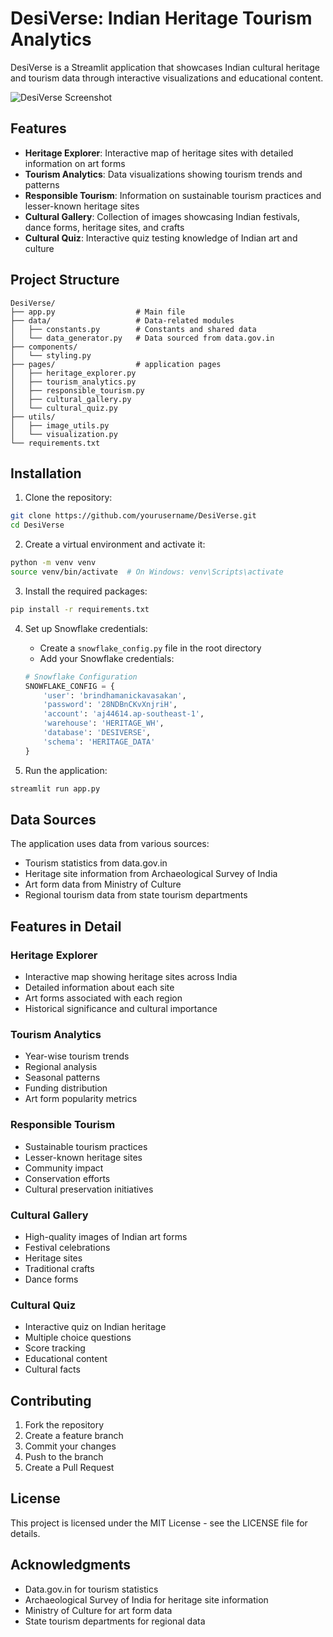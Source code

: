 # DesiVerse: Indian Heritage Tourism Analytics

DesiVerse is a Streamlit application that showcases Indian cultural heritage and tourism data through interactive visualizations and educational content.

![DesiVerse Screenshot](https://placehold.co/600x400?text=DesiVerse+Screenshot)

## Features

- **Heritage Explorer**: Interactive map of heritage sites with detailed information on art forms
- **Tourism Analytics**: Data visualizations showing tourism trends and patterns
- **Responsible Tourism**: Information on sustainable tourism practices and lesser-known heritage sites
- **Cultural Gallery**: Collection of images showcasing Indian festivals, dance forms, heritage sites, and crafts
- **Cultural Quiz**: Interactive quiz testing knowledge of Indian art and culture

## Project Structure

```
DesiVerse/
├── app.py                  # Main file
├── data/                   # Data-related modules
│   ├── constants.py        # Constants and shared data
│   └── data_generator.py   # Data sourced from data.gov.in
├── components/            
│   └── styling.py          
├── pages/                  # application pages
│   ├── heritage_explorer.py
│   ├── tourism_analytics.py
│   ├── responsible_tourism.py 
│   ├── cultural_gallery.py
│   └── cultural_quiz.py
├── utils/                  
│   ├── image_utils.py      
│   └── visualization.py    
└── requirements.txt        
```

## Installation

1. Clone the repository:
```bash
git clone https://github.com/yourusername/DesiVerse.git
cd DesiVerse
```

2. Create a virtual environment and activate it:
```bash
python -m venv venv
source venv/bin/activate  # On Windows: venv\Scripts\activate
```

3. Install the required packages:
```bash
pip install -r requirements.txt
```

4. Set up Snowflake credentials:
   - Create a `snowflake_config.py` file in the root directory
   - Add your Snowflake credentials:
   ```python
   # Snowflake Configuration
   SNOWFLAKE_CONFIG = {
       'user': 'brindhamanickavasakan',
       'password': '28NDBnCKvXnjriH',
       'account': 'aj44614.ap-southeast-1', 
       'warehouse': 'HERITAGE_WH',
       'database': 'DESIVERSE',
       'schema': 'HERITAGE_DATA'
   }
   ```

5. Run the application:
```bash
streamlit run app.py
```

## Data Sources

The application uses data from various sources:
- Tourism statistics from data.gov.in
- Heritage site information from Archaeological Survey of India
- Art form data from Ministry of Culture
- Regional tourism data from state tourism departments

## Features in Detail

### Heritage Explorer
- Interactive map showing heritage sites across India
- Detailed information about each site
- Art forms associated with each region
- Historical significance and cultural importance

### Tourism Analytics
- Year-wise tourism trends
- Regional analysis
- Seasonal patterns
- Funding distribution
- Art form popularity metrics

### Responsible Tourism
- Sustainable tourism practices
- Lesser-known heritage sites
- Community impact
- Conservation efforts
- Cultural preservation initiatives

### Cultural Gallery
- High-quality images of Indian art forms
- Festival celebrations
- Heritage sites
- Traditional crafts
- Dance forms

### Cultural Quiz
- Interactive quiz on Indian heritage
- Multiple choice questions
- Score tracking
- Educational content
- Cultural facts

## Contributing

1. Fork the repository
2. Create a feature branch
3. Commit your changes
4. Push to the branch
5. Create a Pull Request

## License

This project is licensed under the MIT License - see the LICENSE file for details.

## Acknowledgments

- Data.gov.in for tourism statistics
- Archaeological Survey of India for heritage site information
- Ministry of Culture for art form data
- State tourism departments for regional data 